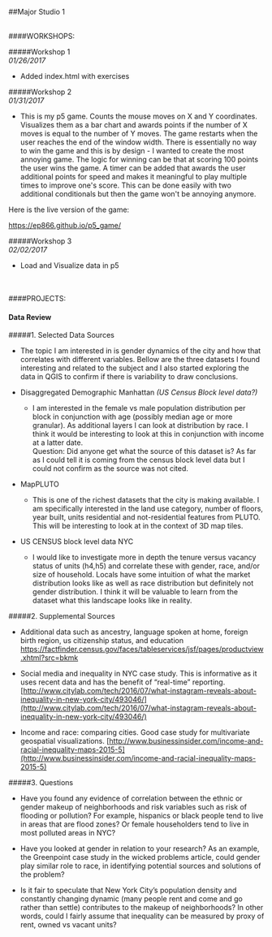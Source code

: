 ##Major Studio 1

<br>
####WORKSHOPS:

#####Workshop 1  
_01/26/2017_

* Added index.html with exercises 

#####Workshop 2  
_01/31/2017_

* This is my p5 game. Counts the mouse moves on X and Y coordinates. Visualizes them as a bar chart and awards points if the number of X moves is equal to the number of Y moves. The game restarts when the user reaches the end of the window width. There is essentially no way to win the game and this is by design - I wanted to create the most annoying game. The logic for winning can be that at scoring 100 points the user wins the game. A timer can be added that awards the user additional points for speed and makes it meaningful to play multiple times to improve one's score. This can be done easily with two additional conditionals but then the game won't be annoying anymore.    

Here is the live version of the game: 

[https://ep866.github.io/p5_game/
](https://ep866.github.io/p5_game/)

#####Workshop 3  
_02/02/2017_

* Load and Visualize data in p5

<br>
<br>
####PROJECTS:

#### Data Review 
#####1. Selected Data Sources  

* The topic I am interested in is gender dynamics of the city and how that correlates with different variables. Bellow are the three datasets I found interesting and related to the subject and I also started exploring the data in QGIS to confirm if there is variability to draw conclusions. 

* Disaggregated Demographic Manhattan
_(US Census Block level data?)_

	* I am interested in the female vs male population distribution per block in conjunction with age (possibly median age or more granular). As additional layers I can look at distribution by race. I think it would be interesting to look at this in conjunction with income at a latter date.  
Question: Did anyone get what the source of this dataset is? As far as I could tell it is coming from the census block level data but I could not confirm as the source was not cited.

* MapPLUTO
	* This is one of the richest datasets that the city is making available. I am specifically interested in the land use category, number of floors, year built, units residential and not-residential features from PLUTO. This will be interesting to look at in the context of 3D map tiles. 

* US CENSUS block level data NYC
	* I would like to investigate more in depth the tenure versus vacancy status of units (h4,h5) and correlate these with gender, race, and/or size of household. Locals have some intuition of what the market distribution looks like as well as race distribution but definitely not gender distribution. I think it will be valuable to learn from the dataset what this landscape looks like in reality. 
 <br>

#####2. Supplemental Sources

   - Additional data such as ancestry, language spoken at home, foreign birth region, us citizenship status, and education
[https://factfinder.census.gov/faces/tableservices/jsf/pages/productview.xhtml?src=bkmk ](https://factfinder.census.gov/faces/tableservices/jsf/pages/productview.xhtml?src=bkmk )

  - Social media and inequality in NYC case study. This is informative as it uses recent data and has the benefit of “real-time” reporting. 
[http://www.citylab.com/tech/2016/07/what-instagram-reveals-about-inequality-in-new-york-city/493046/](http://www.citylab.com/tech/2016/07/what-instagram-reveals-about-inequality-in-new-york-city/493046/)

  - Income and race: comparing cities. Good case study for multivariate geospatial visualizations.
[http://www.businessinsider.com/income-and-racial-inequality-maps-2015-5](http://www.businessinsider.com/income-and-racial-inequality-maps-2015-5)  


#####3. Questions

* Have you found any evidence of correlation between the ethnic or gender makeup of neighborhoods and risk variables such as risk of flooding or pollution? For example, hispanics or black people tend to live in areas that are flood zones? Or female householders tend to live in most polluted areas in NYC?
 
* Have you looked at gender in relation to your research? As an example, the Greenpoint case study in the wicked problems article, could gender play similar role to race, in identifying potential sources and solutions of the problem?

* Is it fair to speculate that New York City’s population density and constantly changing dynamic (many people rent and come and go rather than settle) contributes to the makeup of neighborhoods? In other words, could I fairly assume that inequality can be measured by proxy of rent, owned vs vacant units?

